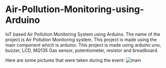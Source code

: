 # Air-Pollution-Monitoring-using-Arduino
IoT based Air Pollution Monitoring System using Arduino.
The name of the project is Air Pollution Monitoring system.
This project is made using the main component which is arduino.
This project is made using arduino uno, buzzer, LCD, MQ135 Gas sensor, potentiometer, resistor and breadboard.

Here are some pictures that were taken during the event:
![main](https://github.com/fsdkumk/IoT-Smart-Street-Light-using-ESP8266/assets/141599942/9a3e68b3-38b3-4af5-b3e1-67cba6ed4b08)

